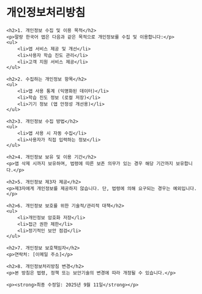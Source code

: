 <!DOCTYPE html>
<html lang="ko">
<head>
    <meta charset="UTF-8">
    <meta name="viewport" content="width=device-width, initial-scale=1.0">
    <title>개인정보처리방침 - 말랑 한국어</title>
</head>
<body>
    <h1>개인정보처리방침</h1>
    
    <h2>1. 개인정보 수집 및 이용 목적</h2>
    <p>말랑 한국어 앱은 다음과 같은 목적으로 개인정보를 수집 및 이용합니다:</p>
    <ul>
        <li>앱 서비스 제공 및 개선</li>
        <li>사용자 학습 진도 관리</li>
        <li>고객 지원 서비스 제공</li>
    </ul>
    
    <h2>2. 수집하는 개인정보 항목</h2>
    <ul>
        <li>앱 사용 통계 (익명화된 데이터)</li>
        <li>학습 진도 정보 (로컬 저장)</li>
        <li>기기 정보 (앱 안정성 개선용)</li>
    </ul>
    
    <h2>3. 개인정보 수집 방법</h2>
    <ul>
        <li>앱 사용 시 자동 수집</li>
        <li>사용자가 직접 입력하는 정보</li>
    </ul>
    
    <h2>4. 개인정보 보유 및 이용 기간</h2>
    <p>앱 삭제 시까지 보유하며, 법령에 따른 보존 의무가 있는 경우 해당 기간까지 보유합니다.</p>
    
    <h2>5. 개인정보 제3자 제공</h2>
    <p>제3자에게 개인정보를 제공하지 않습니다. 단, 법령에 의해 요구되는 경우는 예외입니다.</p>
    
    <h2>6. 개인정보 보호를 위한 기술적/관리적 대책</h2>
    <ul>
        <li>개인정보 암호화 저장</li>
        <li>접근 권한 제한</li>
        <li>정기적인 보안 점검</li>
    </ul>
    
    <h2>7. 개인정보 보호책임자</h2>
    <p>연락처: [이메일 주소]</p>
    
    <h2>8. 개인정보처리방침 변경</h2>
    <p>본 방침은 법령, 정책 또는 보안기술의 변경에 따라 개정될 수 있습니다.</p>
    
    <p><strong>최종 수정일: 2025년 9월 11일</strong></p>
</body>
</html>
